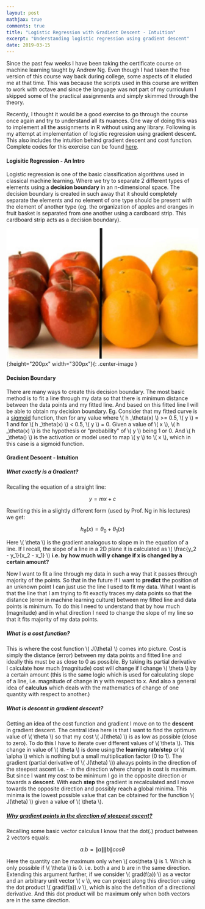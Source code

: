 ```yaml
---
layout: post
mathjax: true
comments: true
title: "Logistic Regression with Gradient Descent - Intuition"
excerpt: "Understanding logistic regression using gradient descent"
date: 2019-03-15
---
```


Since the past few weeks I have been taking the certificate course on machine learning taught by Andrew Ng. Even
though I had taken the free version of this course way back during college, some aspects of it eluded me at that time. 
This was because the scripts used in this course are written to work with octave and since the language was not part 
of my curriculum I skipped some of the practical assignments and simply skimmed through the theory.

Recently, I thought it would be a good exercise to go through the course once again and try to understand all its 
nuances. One way of doing this was to implement all the assignments in R without using any library. Following is my
attempt at implementation of logistic regression using gradient descent. This also includes the intuition behind
gradient descent and cost function. Complete codes for this exercise can be found 
[here](https://github.com/praths007/machine_learning_intuition).

#### Logisitic Regression - An Intro

Logistic regression is one of the basic classification algorithms used in classical machine learning. Where we try to
separate 2 different types of elements using a **decision boundary** in an n-dimensional space. The decision boundary is
 created in such away that it should completely separate the elements and no element of one type should be present
 with the element of another type (eg. the organization of apples and oranges in fruit basket is separated from one
 another using a cardboard strip. This cardboard strip acts as a decision boundary).
 
 ![apples_oranges_decision_boundary](/assets/logit_reg_1_apples_oranges.jpg){:height="200px" width="300px"}{: .center-image }
 
#### Decision Boundary
 There are many ways to create this decision boundary. The most basic method is to fit a line through my data so
 that there is minimum distance between the data points and my fitted line. And based on this fitted line I will be
 able to obtain my decision boundary. Eg. Consider that my fitted curve is a 
 [sigmoid](https://en.wikipedia.org/wiki/Sigmoid_function) function, then for any value
 where \\( h _\theta(x) \\) >= 0.5, \\( y \\) = 1 and for \\( h _\theta(x) \\) < 0.5, \\( y \\) = 0. Given a value of
  \\( x \\), \\( h _\theta(x) \\) is the hypothesis or "probability" of \\( y \\) being 1 or 0. And \\( h _\theta() \\) 
  is the activation or model used to map \\( y \\) to \\( x \\), which in this case is a sigmoid function.
  
#### Gradient Descent - Intuition
##### What exactly is a Gradient?
Recalling the equation of a straight line:  

$$ 
y = mx + c
$$
 
Rewriting this in a slightly different form (used by Prof. Ng in his lectures) we get:  

$$
h _\theta(x) = \theta_0 + \theta_1(x)
$$
 
Here \\( \theta \\) is the gradient analogous to slope m in the equation of a line. If I recall, the slope of a line in 
a 2D plane it is calculated as \\( \frac{y_2 - y_1}{x_2 - x_1} \\) 
**i.e. by how much will y change if x is changed by a certain amount?**

Now I want to fit a line through my data in such a way that it passes through majority of the points. So that in the
future if I want to **predict** the position of an unknown point I can just use the line I used to fit my data. What I 
want is that the line that I am trying to fit exactly traces my data points so that the distance 
(error in machine learning culture) between my fitted line and data points is minimum. 
To do this I need to understand that by how much (magnitude) and in what direction I need to change the slope of my line
 so that it fits majority of my data points.

##### What is a cost function?

This is where the cost function \\( J(\theta) \\) comes into picture. Cost is simply the distance (error) between my 
data points and 
fitted line and ideally this must be as close to 0 as possible. By taking its partial derivative I calculate how much 
 (magnitude) cost will change if I change \\( \theta \\) by a certain amount (this is the same logic which is used for
calculating slope of a line, i.e. magnitude of change in y with respect to x. And also a general idea of **calculus** 
which deals with the mathematics of change of one quantity with respect to another.)

##### What is descent in gradient descent?

Getting an idea of the cost function and gradient I move on to the **descent** in gradient descent. The central idea
here is that I want to find the optimum value of \\( \theta \\) so that my cost \\( J(\theta) \\) is as low as possible 
(close to zero).
To do this I have to iterate over different values of \\( \theta \\). This change in value of \\( \theta \\) is done 
using the **learning rate**/**step** or \\( \alpha \\) which is nothing but a small multiplication factor (0 to 1). 
The gradient (partial derivative of \\( J(\theta) \\)) always points in the direction of the steepest ascent i.e. - 
in the direction where change in cost is
maximum. But since I want my cost to be minimum I go in the opposite direction or towards a **descent**.
  With each **step** the gradient is recalculated and I move towards the opposite direction and possibly reach a global 
  minima. This minima is the lowest possible value that can be obtained for the function \\( J(\theta) \\) given
  a value of \\( \theta \\).

##### [Why gradient points in the direction of steepest ascent?](https://math.stackexchange.com/questions/223252/why-is-gradient-the-direction-of-steepest-ascent)
Recalling some basic vector calculus I know that the dot(.) product between 2 vectors equals:

$$
a.b = \left\lVert a \right\rVert \left\lVert b \right\rVert cos\theta
$$

Here the quantity can be maximum only when \\( cos\theta \\) is 1. Which is only possible if \\( \theta \\) is 0. i.e. both a and b are
in the same direction. Extending this argument further, if we consider \\( grad(f(a)) \\) as a vector and an arbitrary 
unit vector \\( v \\), we can project along this direction using the dot product \\( grad(f(a)).v \\), which is 
also the definition of a directional derivative. And this dot product will be maximum only when both vectors are in the
same direction. 

 
 
 



